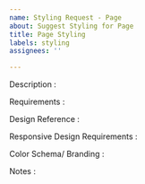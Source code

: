 ```yaml
---
name: Styling Request - Page
about: Suggest Styling for Page
title: Page Styling
labels: styling
assignees: ''

---
```


Description :

Requirements : 

Design Reference : 

Responsive Design Requirements : 

Color Schema/ Branding : 

Notes :
